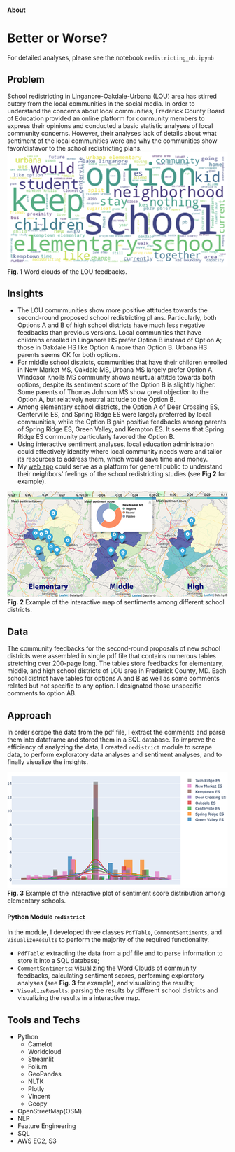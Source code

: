 #### About

# **Better or Worse?**
For detailed analyses, please see the notebook `redistricting_nb.ipynb`
## **Problem**
School redistricting in Linganore-Oakdale-Urbana (LOU) area has stirred outcry from the local communities in the social media. In order to understand the concerns about local communities, Frederick County Board of Education provided an online platform for community members to express their opinions and conducted a basic statistic analyses of local community concerns. However, their analyses lack of details about what sentiment of the local communities were and why the communities show favor/disfavor to the school redistricting plans.
\
![](./figs/fig1.png)\
**Fig. 1** Word clouds of the LOU feedbacks.

## **Insights**
* The LOU commmunities show more positive attitudes towards the second-round proposed school redistricting pl ans. Particularly, both Options A and B of high school districts have much less negative feedbacks than previous versions. Local communities that have childrens enrolled in Linganore HS prefer Option B instead of Option A; those in Oakdale HS like Option A more than Option B. Urbana HS parents seems OK for both options.
* For middle school districts, communities that have their children enrolled in New Market MS, Oakdale MS, Urbana MS largely prefer Option A. Windosor Knolls MS community shows neurtual attitde towards both options, despite its sentiment score of the Option B is slightly higher. Some parents of Thomas Johnson MS show great objection to the Option A, but relatively neutral attitude to the Option B.
* Among elementary school districts, the Option A of Deer Crossing ES, Centerville ES, and Spring Ridge ES were largely preferred by local communities, while the Option B gain positive feedbacks among parents of Spring Ridge ES, Green Valley, and Kempton ES. It seems that Spring Ridge ES community particularly favored the Option B.
* Using interactive sentiment analyses, local education administration could effectively identify where local community needs were and tailor its resources to address them, which would save time and money.
* My [web app](https://bit.ly/BetterOrWorseDemo) could serve as a platform for general public to understand their neighbors' feelings of the school redistricting studies (see **Fig 2** for example).

![](./figs/fig3.png)\
**Fig. 2** Example of the interactive map of sentiments among different school districts.

## **Data**
The community feedbacks for the second-round proposals of new school districts were assembled in single pdf file that contains numerous tables stretching over 200-page long. The tables store feedbacks for elementary, middle, and high school districts of LOU area in Frederick County, MD. Each school district have tables for options A and B as well as some comments related but not specific to any option. I designated those unspecific comments to option AB.

## **Approach**
In order scrape the data from the pdf file, I extract the comments and parse them into dataframe and stored them in a SQL database. To improve the efficiency of analyzing the data, I created `redistrict` module to scrape data, to perform exploratory data analyses and sentiment analyses, and to finally visualize the insights.

![](./figs/fig2.png)\
**Fig. 3** Example of the interactive plot of sentiment score distribution among elementary schools.

#### **Python Module** `redistrict`
In the module, I developed three classes `PdfTable`, `CommentSentiments`, and `VisualizeResults` to perform the majority of the required functionality.

* `PdfTable`: extracting the data from a pdf file and to parse information to store it into a SQL database;
* `CommentSentiments`: visualizing the Word Clouds of community feedbacks, calculating sentiment scores, performing exploratory analyses (see **Fig. 3** for example), and visualizing the results;
* `VisualizeResults`: parsing the results by different school districts and visualizing the results in a interactive map.

## **Tools and Techs**
* Python
    * Camelot
    * Worldcloud
    * Streamlit
    * Folium
    * GeoPandas
    * NLTK
    * Plotly
    * Vincent
    * Geopy
* OpenStreetMap(OSM)
* NLP
* Feature Engineering
* SQL
* AWS EC2, S3
